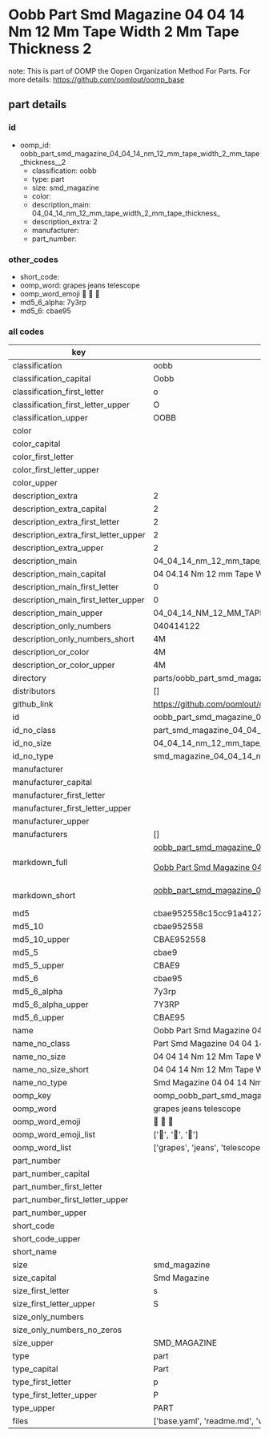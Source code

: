# Oobb Part Smd Magazine 04 04 14 Nm 12 Mm Tape Width 2 Mm Tape Thickness  2  

note: This is part of OOMP the Oopen Organization Method For Parts. For more details: https://github.com/oomlout/oomp_base

##  part details





### id
* oomp_id: oobb_part_smd_magazine_04_04_14_nm_12_mm_tape_width_2_mm_tape_thickness__2
  * classification: oobb
  * type: part
  * size: smd_magazine
  * color: 
  * description_main: 04_04_14_nm_12_mm_tape_width_2_mm_tape_thickness_
  * description_extra: 2
  * manufacturer: 
  * part_number: 

### other_codes
* short_code: 
* oomp_word: grapes jeans telescope
* oomp_word_emoji :grapes: :jeans: :telescope:
* md5_6_alpha: 7y3rp
* md5_6: cbae95

### all codes 
| key | value |  
| --- | --- |  
| classification | oobb |  
| classification_capital | Oobb |  
| classification_first_letter | o |  
| classification_first_letter_upper | O |  
| classification_upper | OOBB |  
| color |  |  
| color_capital |  |  
| color_first_letter |  |  
| color_first_letter_upper |  |  
| color_upper |  |  
| description_extra | 2 |  
| description_extra_capital | 2 |  
| description_extra_first_letter | 2 |  
| description_extra_first_letter_upper | 2 |  
| description_extra_upper | 2 |  
| description_main | 04_04_14_nm_12_mm_tape_width_2_mm_tape_thickness_ |  
| description_main_capital | 04 04.14 Nm 12 mm Tape Width 2 mm Tape Thickness  |  
| description_main_first_letter | 0 |  
| description_main_first_letter_upper | 0 |  
| description_main_upper | 04_04_14_NM_12_MM_TAPE_WIDTH_2_MM_TAPE_THICKNESS_ |  
| description_only_numbers | 040414122 |  
| description_only_numbers_short | 4M |  
| description_or_color | 4M |  
| description_or_color_upper | 4M |  
| directory | parts/oobb_part_smd_magazine_04_04_14_nm_12_mm_tape_width_2_mm_tape_thickness__2 |  
| distributors | [] |  
| github_link | https://github.com/oomlout/oomlout_oomp_part_src/tree/main/parts/oobb_part_smd_magazine_04_04_14_nm_12_mm_tape_width_2_mm_tape_thickness__2/working |  
| id | oobb_part_smd_magazine_04_04_14_nm_12_mm_tape_width_2_mm_tape_thickness__2 |  
| id_no_class | part_smd_magazine_04_04_14_nm_12_mm_tape_width_2_mm_tape_thickness__2 |  
| id_no_size | 04_04_14_nm_12_mm_tape_width_2_mm_tape_thickness__2 |  
| id_no_type | smd_magazine_04_04_14_nm_12_mm_tape_width_2_mm_tape_thickness__2 |  
| manufacturer |  |  
| manufacturer_capital |  |  
| manufacturer_first_letter |  |  
| manufacturer_first_letter_upper |  |  
| manufacturer_upper |  |  
| manufacturers | [] |  
| markdown_full | [oobb_part_smd_magazine_04_04_14_nm_12_mm_tape_width_2_mm_tape_thickness__2](https://github.com/oomlout/oomlout_oomp_part_src/tree/main/parts/oobb_part_smd_magazine_04_04_14_nm_12_mm_tape_width_2_mm_tape_thickness__2/working)<br>[](https://github.com/oomlout/oomlout_oomp_part_src/tree/main/parts/oobb_part_smd_magazine_04_04_14_nm_12_mm_tape_width_2_mm_tape_thickness__2/working)<br>[Oobb Part Smd Magazine 04 04 14 Nm 12 Mm Tape Width 2 Mm Tape Thickness  2](https://github.com/oomlout/oomlout_oomp_part_src/tree/main/parts/oobb_part_smd_magazine_04_04_14_nm_12_mm_tape_width_2_mm_tape_thickness__2/working)<br><br> |  
| markdown_short | [oobb_part_smd_magazine_04_04_14_nm_12_mm_tape_width_2_mm_tape_thickness__2](https://github.com/oomlout/oomlout_oomp_part_src/tree/main/parts/oobb_part_smd_magazine_04_04_14_nm_12_mm_tape_width_2_mm_tape_thickness__2/working)<br><br> |  
| md5 | cbae952558c15cc91a41278d9d9e5091 |  
| md5_10 | cbae952558 |  
| md5_10_upper | CBAE952558 |  
| md5_5 | cbae9 |  
| md5_5_upper | CBAE9 |  
| md5_6 | cbae95 |  
| md5_6_alpha | 7y3rp |  
| md5_6_alpha_upper | 7Y3RP |  
| md5_6_upper | CBAE95 |  
| name | Oobb Part Smd Magazine 04 04 14 Nm 12 Mm Tape Width 2 Mm Tape Thickness  2 |  
| name_no_class | Part Smd Magazine 04 04 14 Nm 12 Mm Tape Width 2 Mm Tape Thickness  2 |  
| name_no_size | 04 04 14 Nm 12 Mm Tape Width 2 Mm Tape Thickness  2 |  
| name_no_size_short | 04 04 14 Nm 12 Mm Tape Width 2 Mm Tape Thickness  2 |  
| name_no_type | Smd Magazine 04 04 14 Nm 12 Mm Tape Width 2 Mm Tape Thickness  2 |  
| oomp_key | oomp_oobb_part_smd_magazine_04_04_14_nm_12_mm_tape_width_2_mm_tape_thickness__2 |  
| oomp_word | grapes jeans telescope |  
| oomp_word_emoji | :grapes: :jeans: :telescope: |  
| oomp_word_emoji_list | [':grapes:', ':jeans:', ':telescope:'] |  
| oomp_word_list | ['grapes', 'jeans', 'telescope'] |  
| part_number |  |  
| part_number_capital |  |  
| part_number_first_letter |  |  
| part_number_first_letter_upper |  |  
| part_number_upper |  |  
| short_code |  |  
| short_code_upper |  |  
| short_name |  |  
| size | smd_magazine |  
| size_capital | Smd Magazine |  
| size_first_letter | s |  
| size_first_letter_upper | S |  
| size_only_numbers |  |  
| size_only_numbers_no_zeros |  |  
| size_upper | SMD_MAGAZINE |  
| type | part |  
| type_capital | Part |  
| type_first_letter | p |  
| type_first_letter_upper | P |  
| type_upper | PART |  
| files | ['base.yaml', 'readme.md', 'working.json', 'working.yaml'] |  
